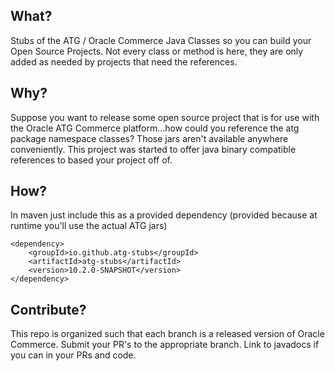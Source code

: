 ## What?
Stubs of the ATG / Oracle Commerce Java Classes so you can build your Open Source Projects.  Not every class or method is here, they are only added as needed by projects that need the references.

## Why?
Suppose you want to release some open source project that is for use with the Oracle ATG Commerce platform...how could you reference the atg package namespace classes?  Those jars aren't available anywhere conveniently.  This project was started to offer java binary compatible references to based your project off of. 

## How?
In maven just include this as a provided dependency (provided because at runtime you'll use the actual ATG jars)
```
<dependency>
    <groupId>io.github.atg-stubs</groupId>
    <artifactId>atg-stubs</artifactId>
    <version>10.2.0-SNAPSHOT</version>
</dependency>
```

## Contribute?
This repo is organized such that each branch is a released version of Oracle Commerce.  Submit your PR's to the appropriate branch.  Link to javadocs if you can in your PRs and code.


